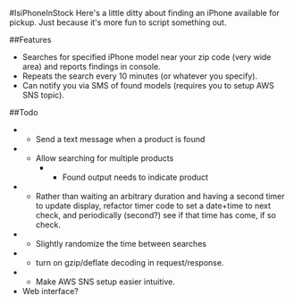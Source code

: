 #IsiPhoneInStock
Here's a little ditty about finding an iPhone available for pickup. Just because it's more fun to script something out.

##Features
- Searches for specified iPhone model near your zip code (very wide area) and reports findings in console.
- Repeats the search every 10 minutes (or whatever you specify).
- Can notify you via SMS of found models (requires you to setup AWS SNS topic).

##Todo

- + Send a text message when a product is found
- - Allow searching for multiple products
	- - Found output needs to indicate product
- - Rather than waiting an arbitrary duration and having a second timer to update display, refactor timer code to set a date+time to next check, and periodically (second?) see if that time has come, if so check. 
- - Slightly randomize the time between searches
- - turn on gzip/deflate decoding in request/response.
- - Make AWS SNS setup easier intuitive.
- Web interface?
